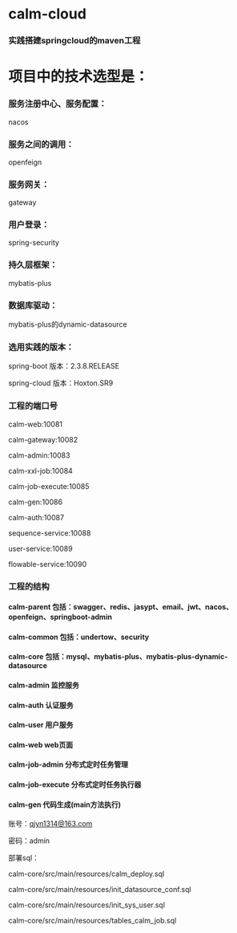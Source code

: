 # calm-cloud
### 实践搭建springcloud的maven工程

# 项目中的技术选型是：
### 服务注册中心、服务配置：
nacos

### 服务之间的调用：
openfeign

### 服务网关：
gateway

### 用户登录：
spring-security

### 持久层框架：
mybatis-plus

### 数据库驱动：
mybatis-plus的dynamic-datasource
### 选用实践的版本：
spring-boot 版本：2.3.8.RELEASE

spring-cloud 版本：Hoxton.SR9

### 工程的端口号
calm-web:10081

calm-gateway:10082

calm-admin:10083

calm-xxl-job:10084

calm-job-execute:10085

calm-gen:10086

calm-auth:10087

sequence-service:10088

user-service:10089

flowable-service:10090


### 工程的结构

#### calm-parent  包括：swagger、redis、jasypt、email、jwt、nacos、openfeign、springboot-admin
#### calm-common  包括：undertow、security
#### calm-core    包括：mysql、mybatis-plus、mybatis-plus-dynamic-datasource
#### calm-admin   监控服务
#### calm-auth    认证服务
#### calm-user    用户服务
#### calm-web     web页面
#### calm-job-admin   分布式定时任务管理
#### calm-job-execute 分布式定时任务执行器
#### calm-gen     代码生成(main方法执行)

账号：qjyn1314@163.com

密码：admin

部署sql：

calm-core/src/main/resources/calm_deploy.sql

calm-core/src/main/resources/init_datasource_conf.sql

calm-core/src/main/resources/init_sys_user.sql

calm-core/src/main/resources/tables_calm_job.sql
